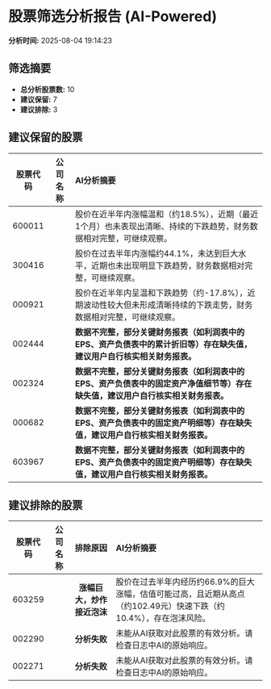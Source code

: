 # 股票筛选分析报告 (AI-Powered)

**分析时间:** 2025-08-04 19:14:23

## 筛选摘要

- **总分析股票数:** 10
- **建议保留:** 7
- **建议排除:** 3

## 建议保留的股票

| 股票代码 | 公司名称 | AI分析摘要 |
|:---:|:---:|:---|
| 600011 |  | 股价在近半年内涨幅温和（约18.5%），近期（最近1个月）也未表现出清晰、持续的下跌趋势，财务数据相对完整，可继续观察。 |
| 300416 |  | 股价在过去半年内涨幅约44.1%，未达到巨大水平，近期也未出现明显下跌趋势，财务数据相对完整，可继续观察。 |
| 000921 |  | 股价在近半年内呈温和下跌趋势（约-17.8%），近期波动性较大但未形成清晰持续的下跌走势，财务数据相对完整，可继续观察。 |
| 002444 |  | **数据不完整，部分关键财务报表（如利润表中的EPS、资产负债表中的累计折旧等）存在缺失值，建议用户自行核实相关财务报表。** |
| 002324 |  | **数据不完整，部分关键财务报表（如利润表中的EPS、资产负债表中的固定资产净值细节等）存在缺失值，建议用户自行核实相关财务报表。** |
| 000682 |  | **数据不完整，部分关键财务报表（如利润表中的EPS、资产负债表中的固定资产明细等）存在缺失值，建议用户自行核实相关财务报表。** |
| 603967 |  | **数据不完整，部分关键财务报表（如利润表中的EPS、资产负债表中的固定资产明细等）存在缺失值，建议用户自行核实相关财务报表。** |

## 建议排除的股票

| 股票代码 | 公司名称 | 排除原因 | AI分析摘要 |
|:---:|:---:|:---:|:---|
| 603259 |  | **涨幅巨大，炒作接近泡沫** | 股价在过去半年内经历约66.9%的巨大涨幅，估值可能过高，且近期从高点（约102.49元）快速下跌（约10.4%），存在泡沫风险。 |
| 002290 |  | **分析失败** | 未能从AI获取对此股票的有效分析。请检查日志中AI的原始响应。 |
| 002271 |  | **分析失败** | 未能从AI获取对此股票的有效分析。请检查日志中AI的原始响应。 |
